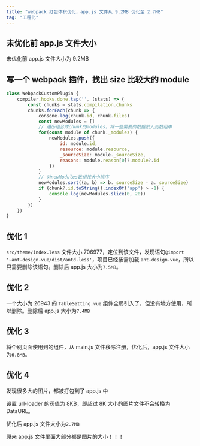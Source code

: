 ```yaml
---
title: "webpack 打包体积优化，app.js 文件从 9.2MB 优化至 2.7MB"
tag: "工程化"
---
```


## 未优化前 app.js 文件大小

未优化前 app.js 文件大小为 9.2MB

## 写一个 webpack 插件，找出 size 比较大的 module

```js
class WebpackCustomPlugin {
    compiler.hooks.done.tap('', (stats) => {
        const chunks = stats.compilation.chunks
        chunks.forEach(chunk => {
            consone.log(chunk.id, chunk.files)
            const newModules = []
            // 遍历组合成chunk的modules，将一些需要的数据放入到数组中
            for(const module of chunk._modules) {
                newModules.push({
                    id: module.id,
                    resource: module.resource,
                    _sourceSize: module._sourceSize,
                    reasons: module.reason[0]?.module?.id
                })
            }
            // 对newModules数组按大小排序
            newModules.sort((a, b) => b._sourceSize - a._sourceSize)
            if (chunk?.id.toString().indexOf('app') > -1) {
                console.log(newModules.slice(0, 20))
            }
        })
    })
}
```

## 优化 1

`src/theme/index.less` 文件大小 706977，定位到该文件，发现语句`@import '~ant-design-vue/dist/antd.less'`，项目已经按需加载 `ant-design-vue`，所以只需要删除该语句。删除后 app.js 大小为`7.5MB`。

## 优化 2

一个大小为 26943 的 `TableSetting.vue` 组件全局引入了，但没有地方使用，所以删除。删除后 app.js 大小为`7.4MB`

## 优化 3

将个别页面使用到的组件，从 main.js 文件移除注册，优化后，app.js 文件大小为`6.8MB`。

## 优化 4

发现很多大的图片，都被打包到了 app.js 中

设置 url-loader 的阀值为 8KB，即超过 8K 大小的图片文件不会转换为 DataURL。

优化后 app.js 文件大小为`2.7MB`

原来 app.js 文件里面大部分都是图片的大小！！！
